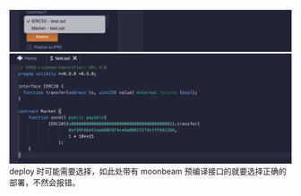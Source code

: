 ![](./img/2022-06-21-14-58-08.png)  
![](./img/2022-06-21-14-59-51.png)  
deploy 时可能需要选择，如此处带有 moonbeam 预编译接口的就要选择正确的部署，不然会报错。

